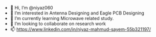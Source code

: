 - 👋 Hi, I’m @niyaz060
- 👀 I’m interested in Antenna Designing and Eagle PCB Designing
- 🌱 I’m currently learning Microwave related study.
- 💞️ I’m looking to collaborate on research work
- 📫 https://www.linkedin.com/in/niyaz-mahmud-sayem-55b321197/

<!---
niyaz060/niyaz060 is a ✨ special ✨ repository because its `README.md` (this file) appears on your GitHub profile.
You can click the Preview link to take a look at your changes.
--->
